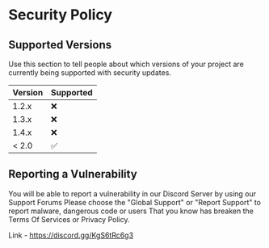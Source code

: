 # Security Policy

## Supported Versions

Use this section to tell people about which versions of your project are
currently being supported with security updates.

| Version | Supported          |
| ------- | ------------------ |
| 1.2.x   | :x: |
| 1.3.x   | :x:                |
| 1.4.x   | :x: |
| < 2.0   | :white_check_mark:                |

## Reporting a Vulnerability

You will be able to report a vulnerability in our Discord Server by using our Support Forums
Please choose the "Global Support" or "Report Support" to report malware, dangerous code or users
That you know has breaken the Terms Of Services or Privacy Policy.

Link - https://discord.gg/KgS6tRc6g3
